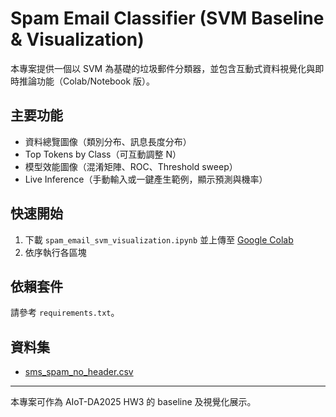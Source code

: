 # Spam Email Classifier (SVM Baseline & Visualization)

本專案提供一個以 SVM 為基礎的垃圾郵件分類器，並包含互動式資料視覺化與即時推論功能（Colab/Notebook 版）。

## 主要功能
- 資料總覽圖像（類別分布、訊息長度分布）
- Top Tokens by Class（可互動調整 N）
- 模型效能圖像（混淆矩陣、ROC、Threshold sweep）
- Live Inference（手動輸入或一鍵產生範例，顯示預測與機率）

## 快速開始
1. 下載 `spam_email_svm_visualization.ipynb` 並上傳至 [Google Colab](https://colab.research.google.com/)
2. 依序執行各區塊

## 依賴套件
請參考 `requirements.txt`。

## 資料集
- [sms_spam_no_header.csv](https://raw.githubusercontent.com/PacktPublishing/Hands-On-Artificial-Intelligence-for-Cybersecurity/refs/heads/master/Chapter03/datasets/sms_spam_no_header.csv)

---

本專案可作為 AIoT-DA2025 HW3 的 baseline 及視覺化展示。